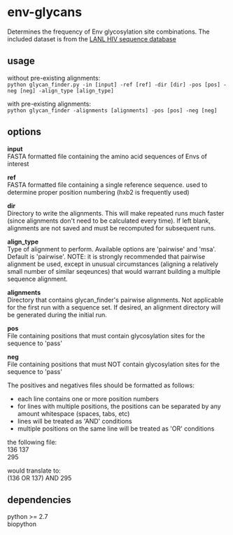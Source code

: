 env-glycans
===========

Determines the frequency of Env glycosylation site combinations. The included dataset is from the [LANL HIV sequence database](http://www.hiv.lanl.gov/components/sequence/HIV/search/search.html)


## usage
without pre-existing alignments:  
`python glycan_finder.py -in [input] -ref [ref] -dir [dir] -pos [pos] -neg [neg] -align_type [align_type]`

with pre-existing alignments:  
`python glycan_finder -alignments [alignments] -pos [pos] -neg [neg]`


## options

**input**  
FASTA formatted file containing the amino acid sequences of Envs of interest

**ref**  
FASTA formatted file containing a single reference sequence. used to determine proper position numbering (hxb2 is frequently used)

**dir**  
Directory to write the alignments. This will make repeated runs much faster (since alignments don't need to be calculated every time). If left blank, alignments are not saved and must be recomputed for subsequent runs.

**align_type**  
Type of alignment to perform. Available options are 'pairwise' and 'msa'. Default is 'pairwise'. NOTE: it is strongly recommended that pairwise alignment be used, except in unusual circumstances (aligning a relatively small number of similar seqeunces) that would warrant building a multiple sequence alignment.

**alignments**  
Directory that contains glycan_finder's pairwise alignments. Not applicable for the first run with a sequence set. If desired, an alignment directory will be generated during the initial run.

**pos**  
File containing positions that must contain glycosylation sites for the sequence to 'pass'

**neg**  
File containing positions that must NOT contain glycosylation sites for the sequence to 'pass'

The positives and negatives files should be formatted as follows:
* each line contains one or more position numbers
* for lines with multiple positions, the positions can be separated by any amount whitespace (spaces, tabs, etc)
* lines will be treated as 'AND' conditions
* multiple positions on the same line will be treated as 'OR' conditions

the following file:  
136 137  
295

would translate to:  
(136 OR 137) AND 295

## dependencies  
python >= 2.7  
biopython
